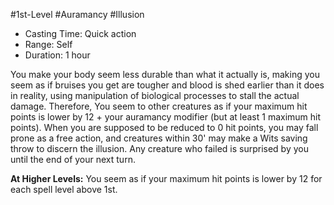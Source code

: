 #1st-Level #Auramancy #Illusion
 
- Casting Time: Quick action
- Range: Self
- Duration: 1 hour 

You make your body seem less durable than what it actually is, making you seem as if bruises you get are tougher and blood is shed earlier than it does in reality, using manipulation of biological processes to stall the actual damage. Therefore, You seem to other creatures as if your maximum hit points is lower by 12 + your auramancy modifier (but at least 1 maximum hit points). When you are supposed to be reduced to 0 hit points, you may fall prone as a free action, and creatures within 30' may make a Wits saving throw to discern the illusion. Any creature who failed is surprised by you until the end of your next turn.
 
**At Higher Levels:** You seem as if your maximum hit points is lower by 12 for each spell level above 1st.